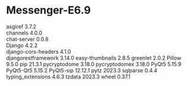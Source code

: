 # Messenger-E6.9


asgiref              3.7.2  
channels             4.0.0  
chat-server          0.0.8  
Django               4.2.2  
django-cors-headers  4.1.0  
djangorestframework  3.14.0
easy-thumbnails      2.8.5
greenlet             2.0.2
Pillow               9.5.0
pip                  21.3.1
pycryptodome         3.18.0
pycryptodomex        3.18.0
PyQt5                5.15.9
PyQt5-Qt5            5.15.2
PyQt5-sip            12.12.1
pytz                 2023.3
sqlparse             0.4.4
typing_extensions    4.6.3
tzdata               2023.3
wheel                0.37.1
